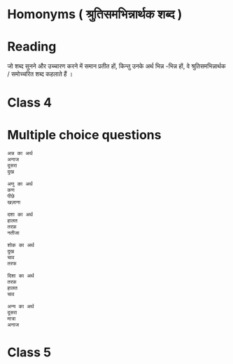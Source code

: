 
# Homonyms ( श्रुतिसमभिन्नार्थक शब्द )

# Reading 

जो शब्द सुनने और उच्चारण करने में समान प्रतीत हों, किन्तु उनके अर्थ भिन्न -भिन्न हों, वे श्रुतिसमभिन्नार्थक / समोच्चरित शब्द कहलाते हैं ।

# Class 4



# Multiple choice questions

```
अन्न का अर्थ 
अनाज 
दूसरा 
दुख 

अणु का अर्थ 
कण 
पीछे 
खज़ाना 

दशा का अर्थ 
हालत 
तरफ़ 
नतीजा 

शोक का अर्थ 
दुख 
चाव 
तरफ 

दिशा का अर्थ 
तरफ़ 
हालत 
चाव 

अन्य का अर्थ 
दूसरा 
मात्रा 
अनाज 
```

# Class 5

